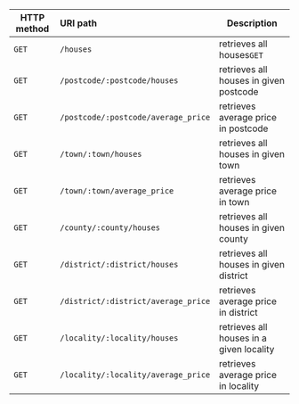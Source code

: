 | HTTP method | URI path                            | Description                              |
| ----------- | :---------------------------------- | ---------------------------------------- |
| `GET`       | `/houses`                           | retrieves all houses`GET`                |
| `GET`       | `/postcode/:postcode/houses`        | retrieves all houses in given postcode   |
| `GET`       | `/postcode/:postcode/average_price` | retrieves average price in postcode      |
| `GET`       | `/town/:town/houses`                | retrieves all houses in given town       |
| `GET`       | `/town/:town/average_price`         | retrieves average price in town          |
| `GET`       | `/county/:county/houses`            | retrieves all houses in given county     |
| `GET`       | `/district/:district/houses`        | retrieves all houses in given district   |
| `GET`       | `/district/:district/average_price` | retrieves average price in district      |
| `GET`       | `/locality/:locality/houses`        | retrieves all houses in a given locality |
| `GET`       | `/locality/:locality/average_price` | retrieves average price in locality      |
